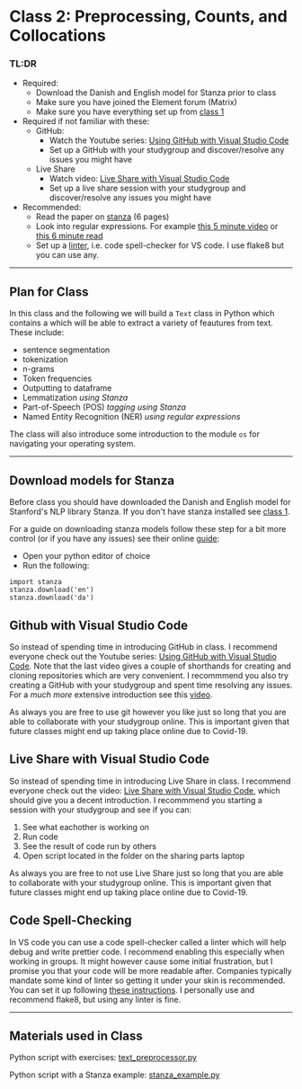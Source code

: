 # Class 2: Preprocessing, Counts, and Collocations 


### TL:DR
 - Required:
   - Download the Danish and English model for Stanza prior to class
   - Make sure you have joined the Element forum (Matrix)
   - Make sure you have everything set up from [class 1](classroom_materials/class_01/class_01.md)
 - Required if not familiar with these: 
   - GitHub:
     - Watch the Youtube series: [Using GitHub with Visual Studio Code](https://www.youtube.com/watch?v=3Tn58KQvWtU&list=PLpPVLI0A0OkLBWbcctmGxxF6VHWSQw1hi)
     - Set up a GitHub with your studygroup and discover/resolve any issues you might have
   - Live Share
     - Watch video: [Live Share with Visual Studio Code](https://www.youtube.com/watch?v=8Ck2QhMxAYg)
     - Set up a live share session with your studygroup and discover/resolve any issues you might have
 - Recommended: 
   - Read the paper on [stanza](https://arxiv.org/abs/2003.07082) (6 pages)
   - Look into regular expressions. For example [this 5 minute video](https://www.youtube.com/watch?v=UQQsYXa1EHs) or [this 6 minute read](https://medium.com/better-programming/introduction-to-regex-8c18abdd4f70)
   - Set up a [linter](https://code.visualstudio.com/docs/python/linting), i.e. code spell-checker for VS code. I use flake8 but you can use any.

---

## Plan for Class

In this class and the following we will build a `Text` class in Python which contains a which will be able to extract a variety of feautures from text. These include:
- sentence segmentation
- tokenization
- n-grams
- Token frequencies
- Outputting to dataframe
- Lemmatization *using Stanza*
- Part-of-Speech (POS) *tagging using Stanza*
- Named Entity Recognition (NER) *using regular expressions*

The class will also introduce some introduction to the module `os` for navigating your operating system.


---

## Download models for Stanza
Before class you should have downloaded the Danish and English model for Stanford's NLP library Stanza. If you don't have stanza installed see [class 1](classroom_materials/class_01/class_01.md).

For a guide on downloading stanza models follow these step for a bit more control (or if you have any issues) see their online [guide](https://stanfordnlp.github.io/stanza/download_models.html):
- Open your python editor of choice
- Run the following:

```
import stanza
stanza.download('en')
stanza.download('da')
```
<!---
should be:

```python 
import stanza
stanza.download('en')
stanza.download('da')
```

but python formatting intentionally left out as it breaks the page
-->

## Github with Visual Studio Code
So instead of spending time in introducing GitHub in class. I recommend everyone check out the Youtube series: [Using GitHub with Visual Studio Code](https://www.youtube.com/watch?v=3Tn58KQvWtU&list=PLpPVLI0A0OkLBWbcctmGxxF6VHWSQw1hi). Note that the last video gives a couple of shorthands for creating and cloning repositories which are very convenient. I recommmend you also try creating a GitHub with your studygroup and spent time resolving any issues. For a *much more* extensive introduction see this [video](https://www.youtube.com/watch?v=RGOj5yH7evk).


As always you are free to use git however you like just so long that you are able to collaborate with your studygroup online. This is important given that future classes might end up taking place online due to Covid-19. 


## Live Share with Visual Studio Code
So instead of spending time in introducing Live Share in class. I recommend everyone check out the video: [Live Share with Visual Studio Code](https://www.youtube.com/watch?v=8Ck2QhMxAYg), which should give you a decent introduction. I recommmend you starting a session with your studygroup and see if you can:

1) See what eachother is working on 
2) Run code
3) See the result of code run by others
4) Open script located in the folder on the sharing parts laptop


As always you are free to not use Live Share just so long that you are able to collaborate with your studygroup online. This is important given that future classes might end up taking place online due to Covid-19.


## Code Spell-Checking
In VS code you can use a code spell-checker called a linter which will help debug and write prettier code. I recommend enabling this especially when working in groups. It might however cause some initial frustration, but I promise you that your code will be more readable after. Companies typically mandate some kind of linter so getting it under your skin is recommended. You can set it up following [these instructions](https://code.visualstudio.com/docs/python/linting). I personally use and recommend flake8, but using any linter is fine. 

---

## Materials used in Class
Python script with exercises: [text_preprocessor.py](https://github.com/auNLP/mdwikiNLP/blob/master/classroom_materials/class_02/text_processor.py)

Python script with a Stanza example: [stanza_example.py](https://github.com/auNLP/mdwikiNLP/blob/master/classroom_materials/class_02/stanza_example.py)

<!--
Things to say before class
- any questions on GitHub/Live share?
- linting
- go through exercise script
-->